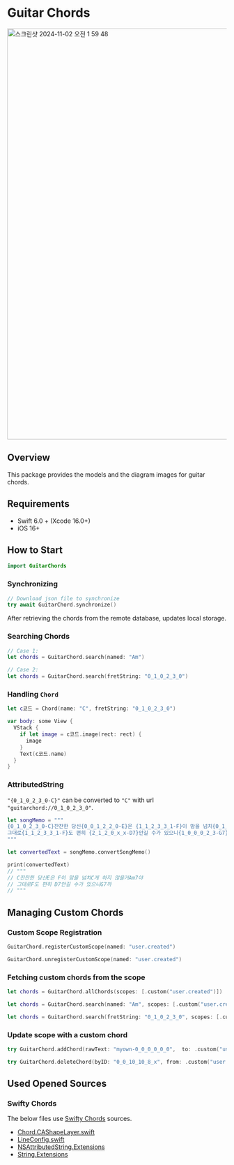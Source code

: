 # Guitar Chords

<img width="942" alt="스크린샷 2024-11-02 오전 1 59 48" src="https://github.com/user-attachments/assets/bf712ea7-7f85-4291-8dfd-52b103aff5d2">

## Overview

This package provides the models and the diagram images for guitar chords.

## Requirements
- Swift 6.0 + (Xcode 16.0+)
- iOS 16+

## How to Start

```swift
import GuitarChords
```

### Synchronizing

```swift
// Download json file to synchronize
try await GuitarChord.synchronize()
```
After retrieving the chords from the remote database, updates local storage.

### Searching Chords

```swift
// Case 1:
let chords = GuitarChord.search(named: "Am")

// Case 2:
let chords = GuitarChord.search(fretString: "0_1_0_2_3_0")
```

### Handling `Chord`

```swift
let c코드 = Chord(name: "C", fretString: "0_1_0_2_3_0")

var body: some View {
  VStack {
    if let image = c코드.image(rect: rect) {
      image
    }
    Text(c코드.name)
  }
}
```

### AttributedString

`"{0_1_0_2_3_0-C}"` can be converted to `"C"` with url `"guitarchord://0_1_0_2_3_0"`.

```swift
let songMemo = """
{0_1_0_2_3_0-C}잔잔한 당신{0_0_1_2_2_0-E}은 {1_1_2_3_3_1-F}이 맘을 넘치{0_1_0_2_3_0-C}게 하지 않을거{0_1_0_2_0_0-Am7}야
그대로{1_1_2_3_3_1-F}도 편히 {2_1_2_0_x_x-D7}안길 수가 있으니{1_0_0_0_2_3-G7}까
"""

let convertedText = songMemo.convertSongMemo()

print(convertedText)
// """
// C잔잔한 당신E은 F이 맘을 넘치C게 하지 않을거Am7야
// 그대로F도 편히 D7안길 수가 있으니G7까
// """
```

## Managing Custom Chords

### Custom Scope Registration

```swift
GuitarChord.registerCustomScope(named: "user.created")

GuitarChord.unregisterCustomScope(named: "user.created")
```

### Fetching custom chords from the scope

```swift
let chords = GuitarChord.allChords(scopes: [.custom("user.created")])

let chords = GuitarChord.search(named: "Am", scopes: [.custom("user.created")])

let chords = GuitarChord.search(fretString: "0_1_0_2_3_0", scopes: [.custom("user.created")])
```

### Update scope with a custom chord

```swift
try GuitarChord.addChord(rawText: "myown-0_0_0_0_0_0",  to: .custom("user.created"))

try GuitarChord.deleteChord(byID: "0_0_10_10_8_x", from: .custom("user.created"))
```

## Used Opened Sources 

### Swifty Chords
The below files use [Swifty Chords](https://github.com/BeauNouvelle/SwiftyGuitarChords) sources.
- [Chord.CAShapeLayer.swift](/Sources/GuitarChords/UI/Chord.CAShapeLayer.swift)
- [LineConfig.swift](/Sources/GuitarChords/UI/LineConfig.swift)
- [NSAttributedString.Extensions](/Sources/GuitarChords/Extensions/NSAttributedString.Extensions)
- [String.Extensions](/Sources/GuitarChords/Extensions/String.Extensions)
